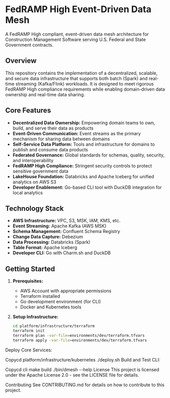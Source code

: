 # FedRAMP High Event-Driven Data Mesh

A FedRAMP High compliant, event-driven data mesh architecture for Construction Management Software serving U.S. Federal and State Government contracts.

## Overview

This repository contains the implementation of a decentralized, scalable, and secure data infrastructure that supports both batch (Spark) and real-time streaming (Kafka/Flink) workloads. It is designed to meet rigorous FedRAMP High compliance requirements while enabling domain-driven data ownership and real-time data sharing.

## Core Features

- **Decentralized Data Ownership:** Empowering domain teams to own, build, and serve their data as products
- **Event-Driven Communication:** Event streams as the primary mechanism for sharing data between domains
- **Self-Service Data Platform:** Tools and infrastructure for domains to publish and consume data products
- **Federated Governance:** Global standards for schemas, quality, security, and interoperability
- **FedRAMP High Compliance:** Stringent security controls to protect sensitive government data
- **LakeHouse Foundation:** Databricks and Apache Iceberg for unified analytics on AWS S3
- **Developer Enablement:** Go-based CLI tool with DuckDB integration for local analytics

## Technology Stack

- **AWS Infrastructure:** VPC, S3, MSK, IAM, KMS, etc.
- **Event Streaming:** Apache Kafka (AWS MSK)
- **Schema Management:** Confluent Schema Registry
- **Change Data Capture:** Debezium
- **Data Processing:** Databricks (Spark)
- **Table Format:** Apache Iceberg
- **Developer CLI:** Go with Charm.sh and DuckDB

## Getting Started

1. **Prerequisites:**
   - AWS Account with appropriate permissions
   - Terraform installed
   - Go development environment (for CLI)
   - Docker and Kubernetes tools

2. **Setup Infrastructure:**
   ```bash
   cd platform/infrastructure/terraform
   terraform init
   terraform plan -var-file=environments/dev/terraform.tfvars
   terraform apply -var-file=environments/dev/terraform.tfvars
Deploy Core Services:

Copycd platform/infrastructure/kubernetes
./deploy.sh
Build and Test CLI:

Copycd cli
make build
./bin/dmesh --help
License
This project is licensed under the Apache License 2.0 - see the LICENSE file for details.

Contributing
See CONTRIBUTING.md for details on how to contribute to this project.


